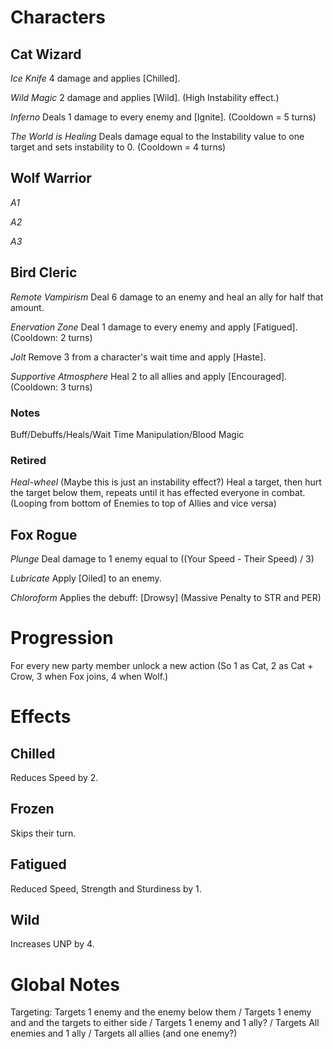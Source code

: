 # Characters

## Cat Wizard

_Ice Knife_
4 damage and applies [Chilled].

_Wild Magic_
2 damage and applies [Wild]. (High Instability effect.)

_Inferno_
Deals 1 damage to every enemy and [Ignite].
(Cooldown = 5 turns)

_The World is Healing_
Deals damage equal to the Instability value to one target and sets instability to 0.
(Cooldown = 4 turns)

## Wolf Warrior

_A1_

_A2_

_A3_

## Bird Cleric

_Remote Vampirism_
Deal 6 damage to an enemy and heal an ally for half that amount.

_Enervation Zone_
Deal 1 damage to every enemy and apply [Fatigued].
(Cooldown: 2 turns)

_Jolt_
Remove 3 from a character's wait time and apply [Haste].

_Supportive Atmosphere_
Heal 2 to all allies and apply [Encouraged].
(Cooldown: 3 turns)

### Notes

Buff/Debuffs/Heals/Wait Time Manipulation/Blood Magic

### Retired

_Heal-wheel_ (Maybe this is just an instability effect?)
Heal a target, then hurt the target below them, repeats until it has effected everyone in combat. (Looping from bottom of Enemies to top of Allies and vice versa)

## Fox Rogue

_Plunge_
Deal damage to 1 enemy equal to ((Your Speed - Their Speed) / 3)

_Lubricate_
Apply [Oiled] to an enemy.

_Chloroform_
Applies the debuff: [Drowsy] (Massive Penalty to STR and PER)

# Progression

For every new party member unlock a new action (So 1 as Cat, 2 as Cat + Crow, 3 when Fox joins, 4 when Wolf.)

# Effects

## Chilled

Reduces Speed by 2.

## Frozen

Skips their turn.

## Fatigued

Reduced Speed, Strength and Sturdiness by 1.

## Wild

Increases UNP by 4.

# Global Notes

Targeting: Targets 1 enemy and the enemy below them / Targets 1 enemy and and the targets to either side / Targets 1 enemy and 1 ally? / Targets All enemies and 1 ally / Targets all allies (and one enemy?)
